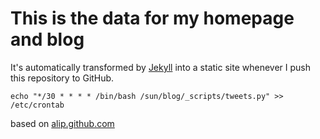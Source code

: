 # This is the data for my homepage and blog #

It's automatically transformed by [Jekyll](http://github.com/mojombo/jekyll)
into a static site whenever I push this repository to GitHub.

    echo "*/30 * * * * /bin/bash /sun/blog/_scripts/tweets.py" >> /etc/crontab

based on [alip.github.com](https://github.com/alip/alip.github.com)

<!-- vim: set tw=80 ft=mkd spell spelllang=en sw=4 sts=4 et : -->

